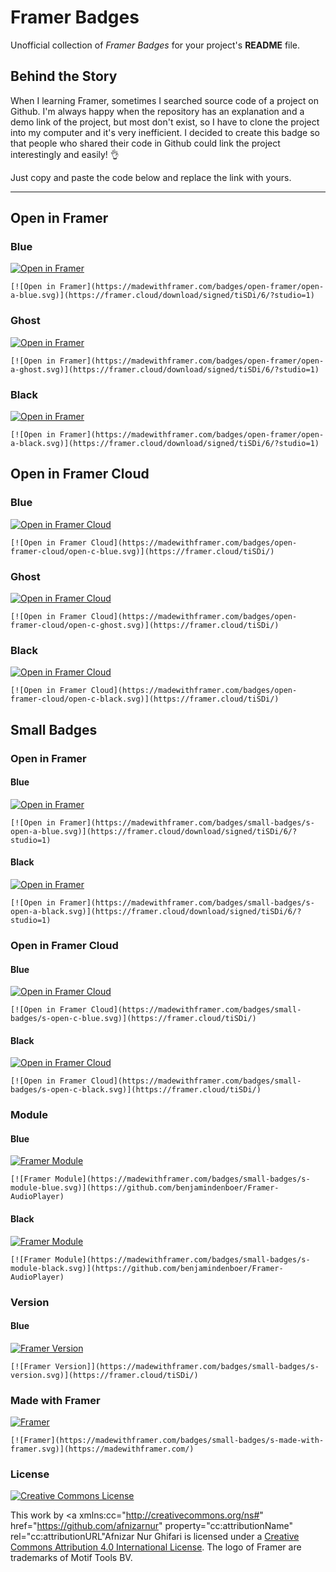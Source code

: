 # Framer Badges
Unofficial collection of *Framer Badges* for your project's **README** file.

## Behind the Story
When I learning Framer, sometimes I searched source code of a project on Github. I'm always happy when the repository has an explanation and a demo link of the project, but most don't exist, so I have to clone the project into my computer and it's very inefficient. I decided to create this badge so that people who shared their code in Github could link the project interestingly and easily! 👌

Just copy and paste the code below and replace the link with yours.

---

## Open in Framer

### Blue
[![Open in Framer](https://madewithframer.com/badges/open-framer/open-a-blue.svg)](https://framer.cloud/download/signed/tiSDi/6/?studio=1)  

`[![Open in Framer](https://madewithframer.com/badges/open-framer/open-a-blue.svg)](https://framer.cloud/download/signed/tiSDi/6/?studio=1)`

### Ghost
[![Open in Framer](https://madewithframer.com/badges/open-framer/open-a-ghost.svg)](https://framer.cloud/download/signed/tiSDi/6/?studio=1)  

`[![Open in Framer](https://madewithframer.com/badges/open-framer/open-a-ghost.svg)](https://framer.cloud/download/signed/tiSDi/6/?studio=1)`

### Black
[![Open in Framer](https://madewithframer.com/badges/open-framer/open-a-black.svg)](https://framer.cloud/download/signed/tiSDi/6/?studio=1)  

`[![Open in Framer](https://madewithframer.com/badges/open-framer/open-a-black.svg)](https://framer.cloud/download/signed/tiSDi/6/?studio=1)`  

## Open in Framer Cloud
### Blue
[![Open in Framer Cloud](https://madewithframer.com/badges/open-framer-cloud/open-c-blue.svg)](https://framer.cloud/tiSDi/)  

`[![Open in Framer Cloud](https://madewithframer.com/badges/open-framer-cloud/open-c-blue.svg)](https://framer.cloud/tiSDi/)`

### Ghost
[![Open in Framer Cloud](https://madewithframer.com/badges/open-framer-cloud/open-c-ghost.svg)](https://framer.cloud/tiSDi/)  

`[![Open in Framer Cloud](https://madewithframer.com/badges/open-framer-cloud/open-c-ghost.svg)](https://framer.cloud/tiSDi/)`

### Black
[![Open in Framer Cloud](https://madewithframer.com/badges/open-framer-cloud/open-c-black.svg)](https://framer.cloud/tiSDi/)  

`[![Open in Framer Cloud](https://madewithframer.com/badges/open-framer-cloud/open-c-black.svg)](https://framer.cloud/tiSDi/)`  

## Small Badges

### Open in Framer
#### Blue
[![Open in Framer](https://madewithframer.com/badges/small-badges/s-open-a-blue.svg)](https://framer.cloud/download/signed/tiSDi/6/?studio=1)

`[![Open in Framer](https://madewithframer.com/badges/small-badges/s-open-a-blue.svg)](https://framer.cloud/download/signed/tiSDi/6/?studio=1)`

#### Black
[![Open in Framer](https://madewithframer.com/badges/small-badges/s-open-a-black.svg)](https://framer.cloud/download/signed/tiSDi/6/?studio=1)

`[![Open in Framer](https://madewithframer.com/badges/small-badges/s-open-a-black.svg)](https://framer.cloud/download/signed/tiSDi/6/?studio=1)`

### Open in Framer Cloud
#### Blue
[![Open in Framer Cloud](https://madewithframer.com/badges/small-badges/s-open-c-blue.svg)](https://framer.cloud/tiSDi/)  

`[![Open in Framer Cloud](https://madewithframer.com/badges/small-badges/s-open-c-blue.svg)](https://framer.cloud/tiSDi/)`

#### Black
[![Open in Framer Cloud](https://madewithframer.com/badges/small-badges/s-open-c-black.svg)](https://framer.cloud/tiSDi/)

`[![Open in Framer Cloud](https://madewithframer.com/badges/small-badges/s-open-c-black.svg)](https://framer.cloud/tiSDi/)`

### Module
#### Blue
[![Framer Module](https://madewithframer.com/badges/small-badges/s-module-blue.svg)](https://github.com/benjamindenboer/Framer-AudioPlayer)

`[![Framer Module](https://madewithframer.com/badges/small-badges/s-module-blue.svg)](https://github.com/benjamindenboer/Framer-AudioPlayer)`

#### Black
[![Framer Module](https://madewithframer.com/badges/small-badges/s-module-black.svg)](https://github.com/benjamindenboer/Framer-AudioPlayer)

`[![Framer Module](https://madewithframer.com/badges/small-badges/s-module-black.svg)](https://github.com/benjamindenboer/Framer-AudioPlayer)`

### Version
#### Blue
[![Framer Version](https://madewithframer.com/badges/small-badges/s-version.svg)](https://framer.cloud/tiSDi/)

`[![Framer Version]](https://madewithframer.com/badges/small-badges/s-version.svg)](https://framer.cloud/tiSDi/)`

### Made with Framer
[![Framer](https://madewithframer.com/badges/small-badges/s-made-with-framer.svg)](https://madewithframer.com/)

`[![Framer](https://madewithframer.com/badges/small-badges/s-made-with-framer.svg)](https://madewithframer.com/)`

### License
<a rel="license" href="http://creativecommons.org/licenses/by/4.0/"><img alt="Creative Commons License" style="border-width:0" src="https://i.creativecommons.org/l/by/4.0/88x31.png" /></a><br />

This work by <a xmlns:cc="http://creativecommons.org/ns#" href="https://github.com/afnizarnur" property="cc:attributionName" rel="cc:attributionURL"Afnizar Nur Ghifari</a> is licensed under a <a rel="license" href="http://creativecommons.org/licenses/by/4.0/">Creative Commons Attribution 4.0 International License</a>.
The logo of Framer are trademarks of Motif Tools BV.
